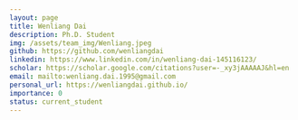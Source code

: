 ```yaml
---
layout: page
title: Wenliang Dai
description: Ph.D. Student
img: /assets/team_img/Wenliang.jpeg
github: https://github.com/wenliangdai
linkedin: https://www.linkedin.com/in/wenliang-dai-145116123/
scholar: https://scholar.google.com/citations?user=-_xy3jAAAAAJ&hl=en
email: mailto:wenliang.dai.1995@gmail.com
personal_url: https://wenliangdai.github.io/
importance: 0
status: current_student
---
```

